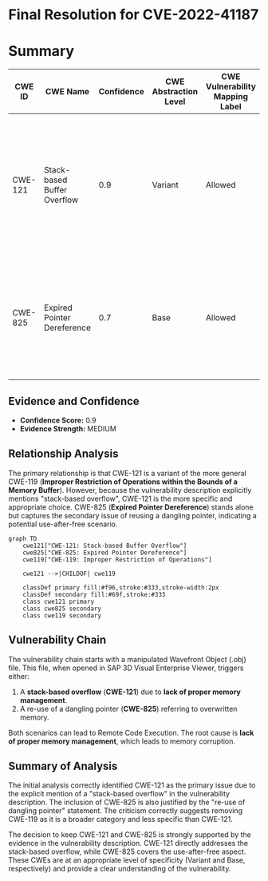 # Final Resolution for CVE-2022-41187

# Summary
| CWE ID | CWE Name | Confidence | CWE Abstraction Level | CWE Vulnerability Mapping Label | CWE-Vulnerability Mapping Notes |
|---|---|---|---|---|---|
| CWE-121 | Stack-based Buffer Overflow | 0.9 | Variant | Allowed | Primary CWE: The vulnerability description explicitly mentions a "**stack-based overflow**" which directly corresponds to CWE-121. |
| CWE-825 | Expired Pointer Dereference | 0.7 | Base | Allowed | Secondary CWE: The description mentions "**re-use of dangling pointer**" which relates to use-after-free and expired pointers. |

## Evidence and Confidence

*   **Confidence Score:** 0.9
*   **Evidence Strength:** MEDIUM

## Relationship Analysis
The primary relationship is that CWE-121 is a variant of the more general CWE-119 (**Improper Restriction of Operations within the Bounds of a Memory Buffer**). However, because the vulnerability description explicitly mentions "stack-based overflow", CWE-121 is the more specific and appropriate choice. CWE-825 (**Expired Pointer Dereference**) stands alone but captures the secondary issue of reusing a dangling pointer, indicating a potential use-after-free scenario.

```mermaid
graph TD
    cwe121["CWE-121: Stack-based Buffer Overflow"]
    cwe825["CWE-825: Expired Pointer Dereference"]
    cwe119["CWE-119: Improper Restriction of Operations"]
    
    cwe121 -->|CHILDOF| cwe119
    
    classDef primary fill:#f96,stroke:#333,stroke-width:2px
    classDef secondary fill:#69f,stroke:#333
    class cwe121 primary
    class cwe825 secondary
    class cwe119 secondary
```

## Vulnerability Chain
The vulnerability chain starts with a manipulated Wavefront Object (.obj) file. This file, when opened in SAP 3D Visual Enterprise Viewer, triggers either:
1.  A **stack-based overflow** (**CWE-121**) due to **lack of proper memory management**.
2.  A re-use of a dangling pointer (**CWE-825**) referring to overwritten memory.

Both scenarios can lead to Remote Code Execution. The root cause is **lack of proper memory management**, which leads to memory corruption.

## Summary of Analysis
The initial analysis correctly identified CWE-121 as the primary issue due to the explicit mention of a "stack-based overflow" in the vulnerability description. The inclusion of CWE-825 is also justified by the "re-use of dangling pointer" statement. The criticism correctly suggests removing CWE-119 as it is a broader category and less specific than CWE-121.

The decision to keep CWE-121 and CWE-825 is strongly supported by the evidence in the vulnerability description. CWE-121 directly addresses the stack-based overflow, while CWE-825 covers the use-after-free aspect. These CWEs are at an appropriate level of specificity (Variant and Base, respectively) and provide a clear understanding of the vulnerability.